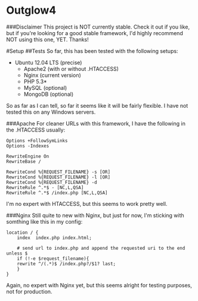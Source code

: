 Outglow4
========

###Disclaimer
This project is NOT currently stable. Check it out if you like, but if you're looking
for a good stable framework, I'd highly recommend NOT using this one, YET. Thanks!

#Setup
##Tests
So far, this has been tested with the following setups:

  - Ubuntu 12.04 LTS (precise)
	- Apache2 (with or without .HTACCESS)
	- Nginx (current version)
	- PHP 5.3*
	- MySQL (optional)
	- MongoDB (optional)

So as far as I can tell, so far it seems like it will be fairly flexible. I have
not tested this on any Windows servers.

###Apache
For cleaner URLs with this framework, I have the following in the .HTACCESS usually:

	Options +FollowSymLinks
	Options -Indexes

	RewriteEngine On
	RewriteBase /

	RewriteCond %{REQUEST_FILENAME} -s [OR]
	RewriteCond %{REQUEST_FILENAME} -l [OR]
	RewriteCond %{REQUEST_FILENAME} -d
	RewriteRule ^.*$ - [NC,L,QSA]
	RewriteRule ^.*$ /index.php [NC,L,QSA]

I'm no expert with HTACCESS, but this seems to work pretty well.

###Nginx
Still quite to new with Nginx, but just for now, I'm sticking with somthing like this
in my config:

	location / {
		index  index.php index.html;

		# send url to index.php and append the requested uri to the end unless $
		if (!-e $request_filename){
		rewrite ^/(.*)$ /index.php?/$1? last;
		}
	}

Again, no expert with Nginx yet, but this seems alright for testing purposes,
not for production.
